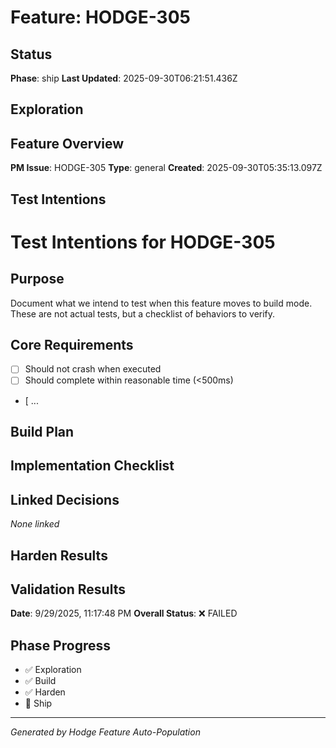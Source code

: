 # Feature: HODGE-305

## Status
**Phase**: ship
**Last Updated**: 2025-09-30T06:21:51.436Z

## Exploration
## Feature Overview
**PM Issue**: HODGE-305
**Type**: general
**Created**: 2025-09-30T05:35:13.097Z


## Test Intentions
# Test Intentions for HODGE-305

## Purpose
Document what we intend to test when this feature moves to build mode.
These are not actual tests, but a checklist of behaviors to verify.

## Core Requirements
- [ ] Should not crash when executed
- [ ] Should complete within reasonable time (<500ms)
- [ ...

## Build Plan
## Implementation Checklist


## Linked Decisions
_None linked_

## Harden Results
## Validation Results
**Date**: 9/29/2025, 11:17:48 PM
**Overall Status**: ❌ FAILED




## Phase Progress
- ✅ Exploration
- ✅ Build
- ✅ Harden
- 🔄 Ship

---
_Generated by Hodge Feature Auto-Population_
